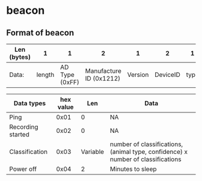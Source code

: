 # beacon

## Format of beacon

Len (bytes) | 1      | 1              | 2                       | 1       | 2        | 1    | variable | 4
------------|--------|----------------|-------------------------|---------|----------|------|----------|----
Data:       | length | AD Type (0xFF) | Manufacture ID (0x1212) | Version | DeviceID | type | data     | CRC


Data types        | hex value | Len      | Data
------------------|-----------|----------|--------------
Ping              | 0x01      | 0        | NA
Recording started | 0x02      | 0        | NA
Classification    | 0x03      | Variable | number of classifications, (animal type, confidence) x number of classifications
Power off         | 0x04      | 2        | Minutes to sleep
